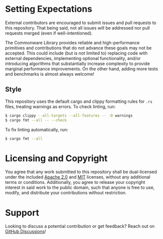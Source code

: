 # Setting Expectations

External contributors are encouraged to submit issues and pull requests to this repository. That being said, not all issues will be addressed nor pull requests merged (even if well-intentioned).

The Commonware Library provides reliable and high-performance primitives and contributions that do not advance these goals may not be accepted. This could include (but is not limited to) replacing code with external dependencies, implementing optional functionality, and/or introducing algorithms that substantially increase complexity to provide marginal performance improvements. On the other hand, adding more tests and benchmarks is almost always welcome!

## Style

This repository uses the default cargo and clippy formatting rules for `.rs` files, treating warnings as errors. To check linting, run:

```bash
$ cargo clippy --all-targets --all-features -- -D warnings
$ cargo fmt --all -- --check
```

To fix linting automatically, run:

```bash
$ cargo fmt --all
```

# Licensing and Copyright

You agree that any work submitted to this repository shall be dual-licensed under the included [Apache 2.0](./LICENSE-APACHE) and [MIT](./LICENSE-MIT) licenses, without any additional terms or conditions. Additionally, you agree to release your copyright interest in said work to the public domain, such that anyone is free to use, modify, and distribute your contributions without restriction.

# Support

Looking to discuss a potential contribution or get feedback? Reach out on [GitHub Discussions](https://github.com/commonwarexyz/monorepo/discussions)!